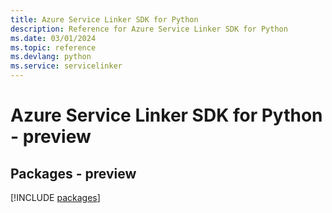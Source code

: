 ```yaml
---
title: Azure Service Linker SDK for Python
description: Reference for Azure Service Linker SDK for Python
ms.date: 03/01/2024
ms.topic: reference
ms.devlang: python
ms.service: servicelinker
---
```

# Azure Service Linker SDK for Python - preview
## Packages - preview
[!INCLUDE [packages](service-linker-index.md)]
